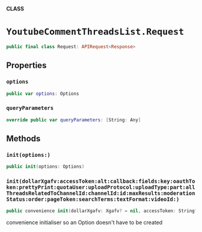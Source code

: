 **CLASS**

# `YoutubeCommentThreadsList.Request`

```swift
public final class Request: APIRequest<Response>
```

## Properties
### `options`

```swift
public var options: Options
```

### `queryParameters`

```swift
override public var queryParameters: [String: Any]
```

## Methods
### `init(options:)`

```swift
public init(options: Options)
```

### `init(dollarXgafv:accessToken:alt:callback:fields:key:oauthToken:prettyPrint:quotaUser:uploadProtocol:uploadType:part:allThreadsRelatedToChannelId:channelId:id:maxResults:moderationStatus:order:pageToken:searchTerms:textFormat:videoId:)`

```swift
public convenience init(dollarXgafv: Xgafv? = nil, accessToken: String? = nil, alt: Alt? = nil, callback: String? = nil, fields: String? = nil, key: String? = nil, oauthToken: String? = nil, prettyPrint: Bool? = nil, quotaUser: String? = nil, uploadProtocol: String? = nil, uploadType: String? = nil, part: [String], allThreadsRelatedToChannelId: String? = nil, channelId: String? = nil, id: [String]? = nil, maxResults: Int? = nil, moderationStatus: ModerationStatus? = nil, order: Order? = nil, pageToken: String? = nil, searchTerms: String? = nil, textFormat: TextFormat? = nil, videoId: String? = nil)
```

convenience initialiser so an Option doesn't have to be created
